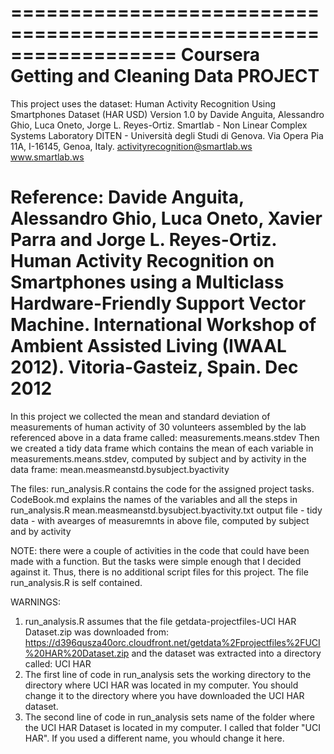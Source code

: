 ==================================================================
Coursera Getting and Cleaning Data PROJECT
==================================================================
This project uses the dataset:
Human Activity Recognition Using Smartphones Dataset (HAR USD) Version 1.0
by
Davide Anguita, Alessandro Ghio, Luca Oneto, Jorge L. Reyes-Ortiz.
Smartlab - Non Linear Complex Systems Laboratory
DITEN - Università degli Studi di Genova.
Via Opera Pia 11A, I-16145, Genoa, Italy.
activityrecognition@smartlab.ws
www.smartlab.ws

Reference:
Davide Anguita, Alessandro Ghio, Luca Oneto, Xavier Parra and Jorge L. Reyes-Ortiz. 
Human Activity Recognition on Smartphones using a Multiclass Hardware-Friendly 
Support Vector Machine. 
International Workshop of Ambient Assisted Living (IWAAL 2012). Vitoria-Gasteiz, Spain. Dec 2012
==================================================================

In this project we collected the mean and standard deviation of measurements
of human activity of 30 volunteers assembled by the lab referenced above in a data frame called:
measurements.means.stdev
Then we created a tidy data frame which contains the mean of each variable in 
measurements.means.stdev, computed by subject and by activity in the data frame:
mean.measmeanstd.bysubject.byactivity

The files: 
	run_analysis.R 	contains the code for the assigned project tasks.
	CodeBook.md		explains the names of the variables and all the steps in run_analysis.R
	mean.measmeanstd.bysubject.byactivity.txt	output file - tidy data - with avearges of measuremnts
	                                             in above file, computed by subject and by activity
	
NOTE: there were a couple of activities in the code that could have been made with a function. 
But the tasks were simple enough that I decided against it. Thus, there is no additional script files
for this project. The file run_analysis.R is self contained.

WARNINGS:
1)  run_analysis.R assumes that the file getdata-projectfiles-UCI HAR Dataset.zip 
was downloaded from:
https://d396qusza40orc.cloudfront.net/getdata%2Fprojectfiles%2FUCI%20HAR%20Dataset.zip 
and the dataset was extracted into a directory called:
UCI HAR
2) The first line of code in run_analysis sets the working directory to the directory where
 UCI HAR was located in my computer. You should change it to the directory where you 
 have downloaded the UCI HAR dataset.
3) The second line of code in run_analysis sets name of the folder where the UCI HAR Dataset
is located in my computer. I called that folder "UCI HAR". If you used a different name, you whould change it here. 

